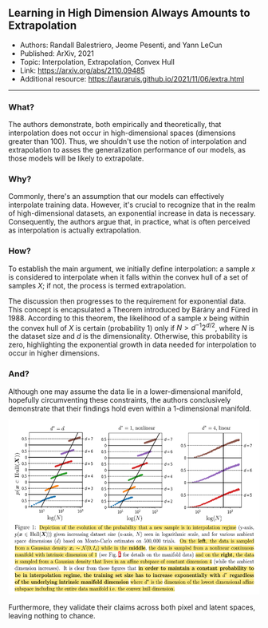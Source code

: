 ## Learning in High Dimension Always Amounts to Extrapolation

* Authors: Randall Balestriero, Jeome Pesenti, and Yann LeCun
* Published: ArXiv, 2021
* Topic: Interpolation, Extrapolation, Convex Hull
* Link: https://arxiv.org/abs/2110.09485
* Additional resource: https://lauraruis.github.io/2021/11/06/extra.html
---

### What?

The authors demonstrate, both empirically and theoretically, that interpolation does not occur in high-dimensional spaces (dimensions greater than 100). Thus, we shouldn't use the notion of interpolation and extrapolation to asses the generalization performance of our models, as those models will be likely to extrapolate.

### Why?

Commonly, there's an assumption that our models can effectively interpolate training data. However, it's crucial to recognize that in the realm of high-dimensional datasets, an exponential increase in data is necessary. Consequently, the authors argue that, in practice, what is often perceived as interpolation is actually extrapolation.

### How?

To establish the main argument, we initially define interpolation: a sample $x$ is considered to interpolate when it falls within the convex hull of a set of samples $X$; if not, the process is termed extrapolation.

The discussion then progresses to the requirement for exponential data. This concept is encapsulated a Theorem introduced by Bárány and Füred in 1988. According to this theorem, the likelihood of a sample $x$ being within the convex hull of $X$ is certain (probability 1) only if $N > d^{-1}2^{d/2}$, where $N$ is the dataset size and $d$ is the dimensionality. Otherwise, this probability is zero, highlighting the exponential growth in data needed for interpolation to occur in higher dimensions.

### And?

Although one may assume the data lie in a lower-dimensional manifold, hopefully circumventing these constraints, the authors conclusively demonstrate that their findings hold even within a 1-dimensional manifold.

<p align=center>
    <img src="../images/08_01.png" height="350px">
</p>

Furthermore, they validate their claims across both pixel and latent spaces, leaving nothing to chance.
